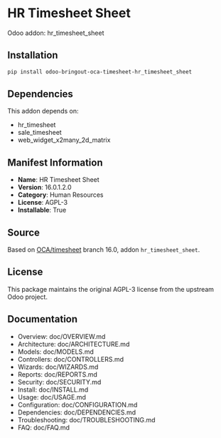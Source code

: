 # HR Timesheet Sheet

Odoo addon: hr_timesheet_sheet

## Installation

```bash
pip install odoo-bringout-oca-timesheet-hr_timesheet_sheet
```

## Dependencies

This addon depends on:
- hr_timesheet
- sale_timesheet
- web_widget_x2many_2d_matrix

## Manifest Information

- **Name**: HR Timesheet Sheet
- **Version**: 16.0.1.2.0
- **Category**: Human Resources
- **License**: AGPL-3
- **Installable**: True

## Source

Based on [OCA/timesheet](https://github.com/OCA/timesheet) branch 16.0, addon `hr_timesheet_sheet`.

## License

This package maintains the original AGPL-3 license from the upstream Odoo project.

## Documentation

- Overview: doc/OVERVIEW.md
- Architecture: doc/ARCHITECTURE.md
- Models: doc/MODELS.md
- Controllers: doc/CONTROLLERS.md
- Wizards: doc/WIZARDS.md
- Reports: doc/REPORTS.md
- Security: doc/SECURITY.md
- Install: doc/INSTALL.md
- Usage: doc/USAGE.md
- Configuration: doc/CONFIGURATION.md
- Dependencies: doc/DEPENDENCIES.md
- Troubleshooting: doc/TROUBLESHOOTING.md
- FAQ: doc/FAQ.md
